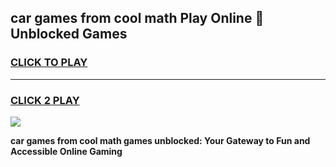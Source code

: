 
## car games from cool math Play Online 👋 Unblocked Games
<h3>
<a href="https://news.freeplayer.one?title=car_games_from_cool_math&ref=17CMG">CLICK TO PLAY</a></h3>
<hr>

<h3>
<a href="https://news.freeplayer.one?title=car_games_from_cool_math&ref=17CMG">CLICK 2 PLAY</a>
  
</h3>

<a href="https://news.freeplayer.one?title=car_games_from_cool_math&ref=17CMG/"><img src="https://clearcache.store/games.png"></a>


**car games from cool math games unblocked: Your Gateway to Fun and Accessible Online Gaming**
